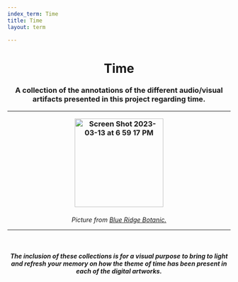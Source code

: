 ```yaml
---
index_term: Time
title: Time
layout: term

---
```

<h1><center>Time</center>
<h3><center>A collection of the annotations of the different audio/visual artifacts presented in this project regarding time.</center>
<hr>
<p style="text-align:center;"><img width="200" alt="Screen Shot 2023-03-13 at 6 59 17 PM" src="https://user-images.githubusercontent.com/122332459/224857940-c33544d8-aa4d-444d-8ca8-5122ecd66899.png"></p>
<h6><center>Picture from <a href="https://www.blueridgebotanic.com/blog/florilegium">Blue Ridge Botanic.</a>
<hr>
<br>
<h5>The inclusion of these collections is for a visual purpose to bring to light and refresh your memory on how the theme of time has been present in each of the digital artworks. </h5>
